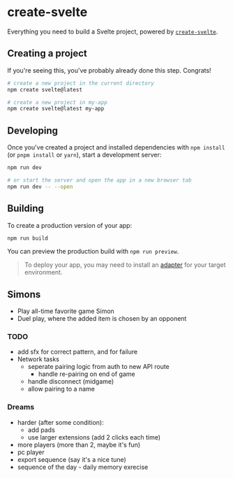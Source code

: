 # create-svelte

Everything you need to build a Svelte project, powered by [`create-svelte`](https://github.com/sveltejs/kit/tree/master/packages/create-svelte).

## Creating a project

If you're seeing this, you've probably already done this step. Congrats!

```bash
# create a new project in the current directory
npm create svelte@latest

# create a new project in my-app
npm create svelte@latest my-app
```

## Developing

Once you've created a project and installed dependencies with `npm install` (or `pnpm install` or `yarn`), start a development server:

```bash
npm run dev

# or start the server and open the app in a new browser tab
npm run dev -- --open
```

## Building

To create a production version of your app:

```bash
npm run build
```

You can preview the production build with `npm run preview`.

> To deploy your app, you may need to install an [adapter](https://kit.svelte.dev/docs/adapters) for your target environment.


## Simons
* Play all-time favorite game Simon
* Duel play, where the added item is chosen by an opponent

### TODO
* add sfx for correct pattern, and for failure
* Network tasks
    * seperate pairing logic from auth to new API route
        * handle re-pairing on end of game
    * handle disconnect (midgame)
    * allow pairing to a name

### Dreams
* harder (after some condition):
    * add pads
    * use larger extensions (add 2 clicks each time)
* more players (more than 2, maybe it's fun)
* pc player
* export sequence (say it's a nice tune)
* sequence of the day - daily memory exrecise
